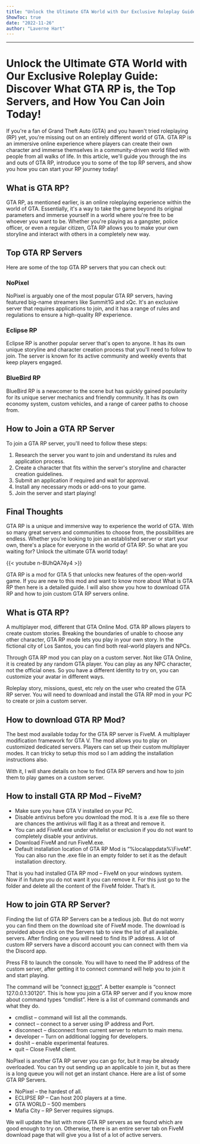 ```yaml
---
title: "Unlock the Ultimate GTA World with Our Exclusive Roleplay Guide: Discover What GTA RP is, the Top Servers, and How You Can Join Today!"
ShowToc: true 
date: "2022-11-26"
author: "Laverne Hart"
---
```

*****
# Unlock the Ultimate GTA World with Our Exclusive Roleplay Guide: Discover What GTA RP is, the Top Servers, and How You Can Join Today!

If you're a fan of Grand Theft Auto (GTA) and you haven't tried roleplaying (RP) yet, you're missing out on an entirely different world of GTA. GTA RP is an immersive online experience where players can create their own character and immerse themselves in a community-driven world filled with people from all walks of life. In this article, we'll guide you through the ins and outs of GTA RP, introduce you to some of the top RP servers, and show you how you can start your RP journey today!

## What is GTA RP?

GTA RP, as mentioned earlier, is an online roleplaying experience within the world of GTA. Essentially, it's a way to take the game beyond its original parameters and immerse yourself in a world where you're free to be whoever you want to be. Whether you're playing as a gangster, police officer, or even a regular citizen, GTA RP allows you to make your own storyline and interact with others in a completely new way.

## Top GTA RP Servers

Here are some of the top GTA RP servers that you can check out:

### NoPixel

NoPixel is arguably one of the most popular GTA RP servers, having featured big-name streamers like Summit1G and xQc. It's an exclusive server that requires applications to join, and it has a range of rules and regulations to ensure a high-quality RP experience.

### Eclipse RP

Eclipse RP is another popular server that's open to anyone. It has its own unique storyline and character creation process that you'll need to follow to join. The server is known for its active community and weekly events that keep players engaged.

### BlueBird RP

BlueBird RP is a newcomer to the scene but has quickly gained popularity for its unique server mechanics and friendly community. It has its own economy system, custom vehicles, and a range of career paths to choose from.

## How to Join a GTA RP Server

To join a GTA RP server, you'll need to follow these steps:

1. Research the server you want to join and understand its rules and application process.
2. Create a character that fits within the server's storyline and character creation guidelines.
3. Submit an application if required and wait for approval.
4. Install any necessary mods or add-ons to your game.
5. Join the server and start playing!

## Final Thoughts

GTA RP is a unique and immersive way to experience the world of GTA. With so many great servers and communities to choose from, the possibilities are endless. Whether you're looking to join an established server or start your own, there's a place for everyone in the world of GTA RP. So what are you waiting for? Unlock the ultimate GTA world today!

{{< youtube n-BUhQA74y4 >}} 



GTA RP is a mod for GTA 5 that unlocks new features of the open-world game. If you are new to this mod and want to know more about What is GTA RP then here is a detailed guide. I will also show you how to download GTA RP and how to join custom GTA RP servers online.
 
## What is GTA RP?
 
A multiplayer mod, different that GTA Online Mod. GTA RP allows players to create custom stories. Breaking the boundaries of unable to choose any other character, GTA RP mode lets you play in your own story. In the fictional city of Los Santos, you can find both real-world players and NPCs.
 
Through GTA RP mod you can play on a custom server. Not like GTA Online, it is created by any random GTA player. You can play as any NPC character, not the official ones. So you have a different identity to try on, you can customize your avatar in different ways.
 
Roleplay story, missions, quest, etc rely on the user who created the GTA RP server. You will need to download and install the GTA RP mod in your PC to create or join a custom server.
 
## How to download GTA RP Mod?
 
The best mod available today for the GTA RP server is FiveM. A multiplayer modification framework for GTA V. The mod allows you to play on customized dedicated servers. Players can set up their custom multiplayer modes. It can tricky to setup this mod so I am adding the installation instructions also.
 
With it, I will share details on how to find GTA RP servers and how to join them to play games on a custom server.
 
## How to install GTA RP Mod – FiveM?
 
- Make sure you have GTA V installed on your PC.
 - Disable antivirus before you download the mod. It is a .exe file so there are chances the antivirus will flag it as a threat and remove it.
 - You can add FiveM.exe under whitelist or exclusion if you do not want to completely disable your antivirus.
 - Download FiveM and run FiveM.exe.
 - Default installation location of GTA RP Mod is “%localappdata%\FiveM”. You can also run the .exe file in an empty folder to set it as the default installation directory.

 
That is you had installed GTA RP mod – FiveM on your windows system. Now if in future you do not want it you can remove it. For this just go to the folder and delete all the content of the FiveM folder. That’s it.
 
## How to join GTA RP Server?
 
Finding the list of GTA RP Servers can be a tedious job. But do not worry you can find them on the download site of FiveM mode. The download is provided above click on the Servers tab to view the list of all available. servers. After finding one you will need to find its IP address. A lot of custom RP servers have a discord account you can connect with them via the Discord app.
 
Press F8 to launch the console. You will have to need the IP address of the custom server, after getting it to connect command will help you to join it and start playing.
 

 
The command will be “connect <ip:port>”. A better example is “connect 127.0.0.1:30120”. This is how you join a GTA RP server and if you know more about command types “cmdlist”. Here is a list of command commands and what they do.
 
- cmdlist – command will list all the commands.
 - connect – connect to a server using IP address and Port.
 - disconnect – disconnect from current server to return to main menu.
 - developer – Turn on additional logging for developers.
 - doshit – enable experimental features.
 - quit – Close FiveM client.

 
NoPixel is another GTA RP server you can go for, but it may be already overloaded. You can try out sending up an applicable to join it, but as there is a long queue you will not get an instant chance. Here are a list of some GTA RP Servers.
 
- NoPixel – the hardest of all.
 - ECLIPSE RP – Can host 200 players at a time.
 - GTA WORLD – 500 members
 - Mafia City – RP Server requires signups.

 
We will update the list with more GTA RP servers as we found which are good enough to try on. Otherwise, there is an entire server tab on FiveM download page that will give you a list of a lot of active servers.




